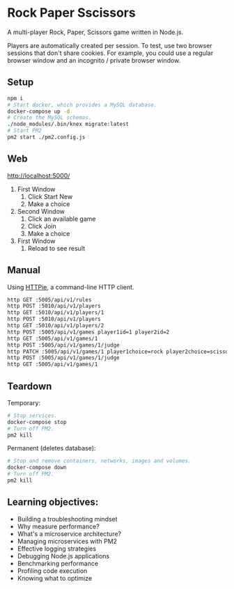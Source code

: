 # Rock Paper Sscissors

A multi-player Rock, Paper, Scissors game written in Node.js.

Players are automatically created per session. To test, use two browser sessions that don't share cookies. For example, you could use a regular browser window and an incognito / private browser window.

## Setup

```bash
npm i
# Start docker, which provides a MySQL database.
docker-compose up -d
# Create the MySQL schemas.
./node_modules/.bin/knex migrate:latest
# Start PM2
pm2 start ./pm2.config.js
```

## Web

[http://localhost:5000/]()

1. First Window
    1. Click Start New
    2. Make a choice
2. Second Window
    1. Click an available game
    2. Click Join
    3. Make a choice
3. First Window
    1. Reload to see result 

## Manual

Using [HTTPie](https://httpie.org/), a command-line HTTP client.

```bash
http GET :5005/api/v1/rules
http POST :5010/api/v1/players
http GET :5010/api/v1/players/1
http POST :5010/api/v1/players
http GET :5010/api/v1/players/2
http POST :5005/api/v1/games player1id=1 player2id=2
http GET :5005/api/v1/games/1
http POST :5005/api/v1/games/1/judge
http PATCH :5005/api/v1/games/1 player1choice=rock player2choice=scissors
http POST :5005/api/v1/games/1/judge
http GET :5005/api/v1/games/1
```

## Teardown

Temporary:

```bash
# Stop services.
docker-compose stop
# Turn off PM2.
pm2 kill
```

Permanent (deletes database):

```bash
# Stop and remove containers, networks, images and volumes.
docker-compose down
# Turn off PM2.
pm2 kill
```


## Learning objectives: 
* Building a troubleshooting mindset
* Why measure performance?
* What's a microservice architecture?
* Managing microservices with PM2
* Effective logging strategies
* Debugging Node.js applications
* Benchmarking performance
* Profiling code execution
* Knowing what to optimize
